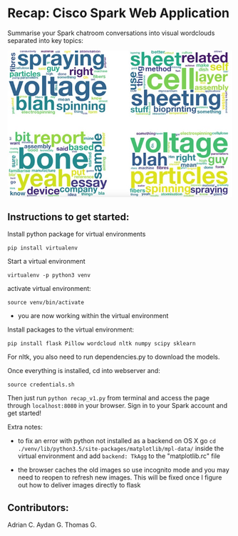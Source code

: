 # Recap: Cisco Spark Web Application

Summarise your Spark chatroom conversations into visual wordclouds separated into key topics: 

![wordcloud](webserver/static/wordclouds.jpg)


## Instructions to get started:

Install python package for virtual environments

```
pip install virtualenv
```

Start a virtual environment

```
virtualenv -p python3 venv
```

activate virtual environment:

```
source venv/bin/activate
```

- you are now working within the virtual environment

Install packages to the virtual environment:

```
pip install flask Pillow wordcloud nltk numpy scipy sklearn
```

For nltk, you also need to run dependencies.py to download the models.

Once everything is installed, cd into webserver and:

```
source credentials.sh
```
Then just run ```python recap_v1.py``` from terminal and access the page through ```localhost:8080``` in your browser. Sign in to your Spark account and get started!

Extra notes:
- to fix an error with python not installed as a backend on OS X go ```cd ./venv/lib/python3.5/site-packages/matplotlib/mpl-data/``` inside the virtual environment and add ```backend: TkAgg``` to the "matplotlib.rc" file

- the browser caches the old images so use incognito mode and you may need to reopen to refresh new images. This will be fixed once I figure out how to deliver images directly to flask


## Contributors:
Adrian C.
Aydan G.
Thomas G.
